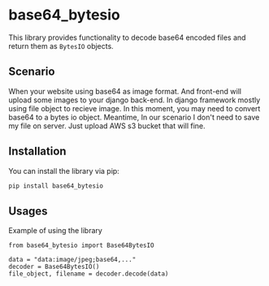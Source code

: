 <!--
 * @Author: Bryan x23399937@student.ncirl.ie
 * @Date: 2025-03-01 12:23:20
 * @LastEditors: Bryan x23399937@student.ncirl.ie
 * @LastEditTime: 2025-03-01 15:56:14
 * @FilePath: /base64_bytesio/README.md
 * @Description: 
 * readme
 * Copyright (c) 2025 by Bryan Jiang, All Rights Reserved. 
-->
# base64_bytesio

This library provides functionality to decode base64 encoded files and return them as `BytesIO` objects.

## Scenario

When your website using base64 as image format. And front-end will upload some images to your django back-end.
In django framework mostly using file object to recieve image. In this moment, you may need to convert base64 to a bytes io object. Meantime, In our scenario I don't need to save my file on server. Just upload AWS s3 bucket that will fine.

## Installation

You can install the library via pip:

```bash
pip install base64_bytesio
```

## Usages

Example of using the library
```
from base64_bytesio import Base64BytesIO

data = "data:image/jpeg;base64,..."
decoder = Base64BytesIO()
file_object, filename = decoder.decode(data)
```